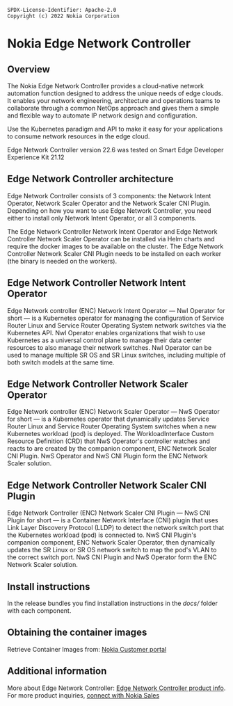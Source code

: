 ```text
SPDX-License-Identifier: Apache-2.0
Copyright (c) 2022 Nokia Corporation
```

# Nokia Edge Network Controller

## Overview

The Nokia Edge Network Controller provides a cloud-native network automation function designed to address the unique needs of edge clouds. It enables your network engineering, architecture and operations teams to collaborate through a common NetOps approach and gives them a simple and flexible way to automate IP network design and configuration.  

Use the Kubernetes paradigm and API to make it easy for your applications to consume network resources in the edge cloud.  

Edge Network Controller version 22.6 was tested on Smart Edge Developer Experience Kit 21.12

## Edge Network Controller architecture 

Edge Network Controller consists of 3 components: the Network Intent Operator, Network Scaler Operator and the Network Scaler CNI Plugin. Depending on how you want to use Edge Network Controller, you need either to install only Network Intent Operator, or all 3 components. 

The Edge Network Controller Network Intent Operator and Edge Network Controller Network Scaler Operator can be installed via Helm charts and require the docker images to be available on the cluster. The Edge Network Controller Network Scaler CNI Plugin needs to be installed on each worker (the binary is needed on the workers). 



## Edge Network Controller Network Intent Operator 

Edge Network controller (ENC) Network Intent Operator — NwI Operator for short — is a Kubernetes operator for managing the configuration of Service Router Linux and Service Router Operating System network switches via the Kubernetes API. NwI Operator enables organizations that wish to use Kubernetes as a universal control plane to manage their data center resources to also manage their network switches. NwI Operator can be used to manage multiple SR OS and SR Linux switches, including multiple of both switch models at the same time. 

## Edge Network Controller Network Scaler Operator 

Edge Network controller (ENC) Network Scaler Operator — NwS Operator for short — is a Kubernetes operator that dynamically updates Service Router Linux and Service Router Operating System switches when a new Kubernetes workload (pod) is deployed. The WorkloadInterface Custom Resource Definition (CRD) that NwS Operator's controller watches and reacts to are created by the companion component, ENC Network Scaler CNI Plugin. NwS Operator and NwS CNI Plugin form the ENC Network Scaler solution.  

## Edge Network Controller Network Scaler CNI Plugin 

Edge Network Controller (ENC) Network Scaler CNI Plugin — NwS CNI Plugin for short — is a Container Network Interface (CNI) plugin that uses Link Layer Discovery Protocol (LLDP) to detect the network switch port that the Kubernetes workload (pod) is connected to. NwS CNI Plugin's companion component, ENC Network Scaler Operator, then dynamically updates the SR Linux or SR OS network switch to map the pod's VLAN to the correct switch port. NwS CNI Plugin and NwS Operator form the ENC Network Scaler solution.

## Install instructions
In the release bundles you find installation instructions in the *docs/* folder with each component.

## Obtaining the container images
Retrieve Container Images from: [Nokia Customer portal](https://customer.nokia.com/s/product2/01t3h000002naAXAAY/nsp-network-orchestration)

## Additional information
More about Edge Network Controller: [Edge Network Controller product info](https://www.nokia.com/networks/ip-networks/edge-network-controller/).
For more product inquiries, [connect with Nokia Sales](https://www.nokia.com/networks/connect-with-sales/) 




